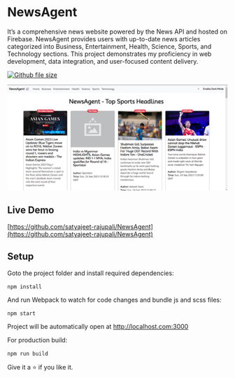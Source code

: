 # NewsAgent

It’s a comprehensive news website powered by the News API and hosted on Firebase. NewsAgent provides
users with up-to-date news articles categorized into Business, Entertainment, Health, Science, Sports, and
Technology sections. This project demonstrates my proficiency in web development, data integration, and
user-focused content delivery.

[![Github file size](https://img.shields.io/github/size/webcaetano/craft/build/phaser-craft.min.js.svg)](https://github.com/satyajeet-rajupali/NewsAgent)

![React NewAgent Preview](https://github.com/satyajeet-rajupali/NewsAgent/blob/main/newsapp.png)

## Live Demo

[https://github.com/satyajeet-rajupali/NewsAgent](https://github.com/satyajeet-rajupali/NewsAgent)

## Setup

Goto the project folder and install required dependencies:

```
npm install
```

And run Webpack to watch for code changes and bundle js and scss files:

```
npm start
```

Project will be automatically open at http://localhost.com:3000

For production build:

```
npm run build
```

Give it a ⭐ if you like it.
